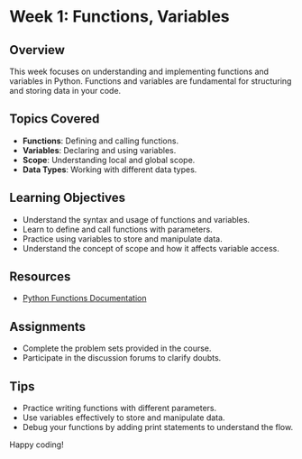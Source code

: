 # Week 1: Functions, Variables

## Overview

This week focuses on understanding and implementing functions and variables in Python. Functions and variables are fundamental for structuring and storing data in your code.

## Topics Covered

- **Functions**: Defining and calling functions.
- **Variables**: Declaring and using variables.
- **Scope**: Understanding local and global scope.
- **Data Types**: Working with different data types.

## Learning Objectives

- Understand the syntax and usage of functions and variables.
- Learn to define and call functions with parameters.
- Practice using variables to store and manipulate data.
- Understand the concept of scope and how it affects variable access.

## Resources

- [Python Functions Documentation](https://docs.python.org/3/tutorial/controlflow.html#defining-functions)

## Assignments

- Complete the problem sets provided in the course.
- Participate in the discussion forums to clarify doubts.

## Tips

- Practice writing functions with different parameters.
- Use variables effectively to store and manipulate data.
- Debug your functions by adding print statements to understand the flow.

Happy coding!
